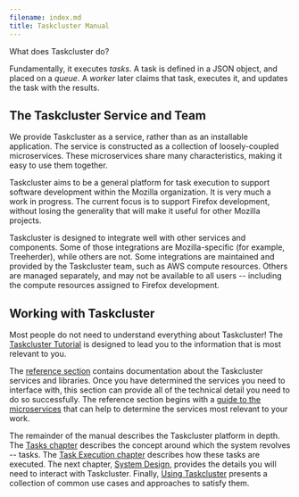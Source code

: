 ```yaml
---
filename: index.md
title: Taskcluster Manual
---
```


What does Taskcluster do?

Fundamentally, it executes *tasks*. A task is defined in a JSON object, and
placed on a *queue*. A *worker* later claims that task, executes it, and
updates the task with the results.

## The Taskcluster Service and Team

We provide Taskcluster as a service, rather than as an installable application.
The service is constructed as a collection of loosely-coupled microservices.
These microservices share many characteristics, making it easy to use them
together.

Taskcluster aims to be a general platform for task execution to support
software development within the Mozilla organization. It is very much a work
in progress. The current focus is to support Firefox development, without
losing the generality that will make it useful for other Mozilla projects.

Taskcluster is designed to integrate well with other services and components.
Some of those integrations are Mozilla-specific (for example, Treeherder),
while others are not. Some integrations are maintained and provided by the
Taskcluster team, such as AWS compute resources. Others are managed separately,
and may not be available to all users -- including the compute resources
assigned to Firefox development.

## Working with Taskcluster

Most people do not need to understand everything about Taskcluster! The
[Taskcluster Tutorial](/tutorial) is designed to lead you to the information
that is most relevant to you.

The [reference section](/reference) contains documentation about the
Taskcluster services and libraries. Once you have determined the services you
need to interface with, this section can provide all of the technical detail
you need to do so successfully.  The reference section begins with a [guide to
the microservices](/reference/guide) that can help to determine the services
most relevant to your work.

The remainder of the manual describes the Taskcluster platform in depth.  The
[Tasks chapter](/manual/tasks) describes the concept around which the system
revolves -- tasks.  The [Task Execution chapter](/manual/task-execution)
describes how these tasks are executed.  The next chapter, [System
Design](/manual/system-design), provides the details you will need to interact
with Taskcluster. Finally, [Using Taskcluster](/manual/using/) presents a
collection of common use cases and approaches to satisfy them.